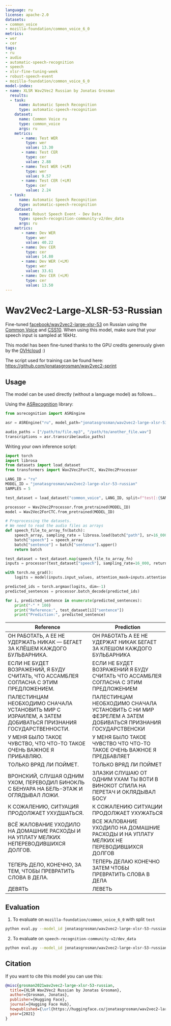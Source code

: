 ```yaml
---
language: ru
license: apache-2.0
datasets:
- common_voice
- mozilla-foundation/common_voice_6_0
metrics:
- wer
- cer
tags:
- ru
- audio
- automatic-speech-recognition
- speech
- xlsr-fine-tuning-week
- robust-speech-event
- mozilla-foundation/common_voice_6_0
model-index:
- name: XLSR Wav2Vec2 Russian by Jonatas Grosman
  results:
  - task: 
      name: Automatic Speech Recognition 
      type: automatic-speech-recognition
    dataset:
      name: Common Voice ru
      type: common_voice
      args: ru
    metrics:
       - name: Test WER
         type: wer
         value: 13.30
       - name: Test CER
         type: cer
         value: 2.88
       - name: Test WER (+LM)
         type: wer
         value: 9.57
       - name: Test CER (+LM)
         type: cer
         value: 2.24
  - task: 
      name: Automatic Speech Recognition
      type: automatic-speech-recognition
    dataset:
      name: Robust Speech Event - Dev Data
      type: speech-recognition-community-v2/dev_data
      args: ru
    metrics:
       - name: Dev WER
         type: wer
         value: 40.22
       - name: Dev CER
         type: cer
         value: 14.80
       - name: Dev WER (+LM)
         type: wer
         value: 33.61
       - name: Dev CER (+LM)
         type: cer
         value: 13.50
---
```


# Wav2Vec2-Large-XLSR-53-Russian

Fine-tuned [facebook/wav2vec2-large-xlsr-53](https://huggingface.co/facebook/wav2vec2-large-xlsr-53) on Russian using the [Common Voice](https://huggingface.co/datasets/common_voice) and [CSS10](https://github.com/Kyubyong/css10).
When using this model, make sure that your speech input is sampled at 16kHz.

This model has been fine-tuned thanks to the GPU credits generously given by the [OVHcloud](https://www.ovhcloud.com/en/public-cloud/ai-training/) :)

The script used for training can be found here: https://github.com/jonatasgrosman/wav2vec2-sprint

## Usage

The model can be used directly (without a language model) as follows...

Using the [ASRecognition](https://github.com/jonatasgrosman/asrecognition) library:

```python
from asrecognition import ASREngine

asr = ASREngine("ru", model_path="jonatasgrosman/wav2vec2-large-xlsr-53-russian")

audio_paths = ["/path/to/file.mp3", "/path/to/another_file.wav"]
transcriptions = asr.transcribe(audio_paths)
```

Writing your own inference script:

```python
import torch
import librosa
from datasets import load_dataset
from transformers import Wav2Vec2ForCTC, Wav2Vec2Processor

LANG_ID = "ru"
MODEL_ID = "jonatasgrosman/wav2vec2-large-xlsr-53-russian"
SAMPLES = 5

test_dataset = load_dataset("common_voice", LANG_ID, split=f"test[:{SAMPLES}]")

processor = Wav2Vec2Processor.from_pretrained(MODEL_ID)
model = Wav2Vec2ForCTC.from_pretrained(MODEL_ID)

# Preprocessing the datasets.
# We need to read the audio files as arrays
def speech_file_to_array_fn(batch):
    speech_array, sampling_rate = librosa.load(batch["path"], sr=16_000)
    batch["speech"] = speech_array
    batch["sentence"] = batch["sentence"].upper()
    return batch

test_dataset = test_dataset.map(speech_file_to_array_fn)
inputs = processor(test_dataset["speech"], sampling_rate=16_000, return_tensors="pt", padding=True)

with torch.no_grad():
    logits = model(inputs.input_values, attention_mask=inputs.attention_mask).logits

predicted_ids = torch.argmax(logits, dim=-1)
predicted_sentences = processor.batch_decode(predicted_ids)

for i, predicted_sentence in enumerate(predicted_sentences):
    print("-" * 100)
    print("Reference:", test_dataset[i]["sentence"])
    print("Prediction:", predicted_sentence)
```

| Reference  | Prediction |
| ------------- | ------------- |
| ОН РАБОТАТЬ, А ЕЕ НЕ УДЕРЖАТЬ НИКАК — БЕГАЕТ ЗА КЛЁШЕМ КАЖДОГО БУЛЬВАРНИКА. | ОН РАБОТАТЬ А ЕЕ НЕ УДЕРЖАТ НИКАК  БЕГАЕТ ЗА КЛЕШОМ КАЖДОГО БУЛЬБАРНИКА |
| ЕСЛИ НЕ БУДЕТ ВОЗРАЖЕНИЙ, Я БУДУ СЧИТАТЬ, ЧТО АССАМБЛЕЯ СОГЛАСНА С ЭТИМ ПРЕДЛОЖЕНИЕМ. | ЕСЛИ НЕ БУДЕТ ВОЗРАЖЕНИЙ Я БУДУ СЧИТАТЬ ЧТО АССАМБЛЕЯ СОГЛАСНА С ЭТИМ ПРЕДЛОЖЕНИЕМ |
| ПАЛЕСТИНЦАМ НЕОБХОДИМО СНАЧАЛА УСТАНОВИТЬ МИР С ИЗРАИЛЕМ, А ЗАТЕМ ДОБИВАТЬСЯ ПРИЗНАНИЯ ГОСУДАРСТВЕННОСТИ. | ПАЛЕСТИНЦАМ НЕОБХОДИМО СНАЧАЛА УСТАНОВИТЬ С НИ МИР ФЕЗРЕЛЕМ А ЗАТЕМ ДОБИВАТЬСЯ ПРИЗНАНИЯ ГОСУДАРСТВЕНСКИ |
| У МЕНЯ БЫЛО ТАКОЕ ЧУВСТВО, ЧТО ЧТО-ТО ТАКОЕ ОЧЕНЬ ВАЖНОЕ Я ПРИБАВЛЯЮ. | У МЕНЯ БЫЛО ТАКОЕ ЧУВСТВО ЧТО ЧТО-ТО ТАКОЕ ОЧЕНЬ ВАЖНОЕ Я ПРЕДБАВЛЯЕТ |
| ТОЛЬКО ВРЯД ЛИ ПОЙМЕТ. | ТОЛЬКО ВРЯД ЛИ ПОЙМЕТ |
| ВРОНСКИЙ, СЛУШАЯ ОДНИМ УХОМ, ПЕРЕВОДИЛ БИНОКЛЬ С БЕНУАРА НА БЕЛЬ-ЭТАЖ И ОГЛЯДЫВАЛ ЛОЖИ. | ЗЛАЗКИ СЛУШАЮ ОТ ОДНИМ УХАМ ТЫ ВОТИ В ВИНОКОТ СПИЛА НА ПЕРЕТАЧ И ОКЛЯДЫВАЛ БОСУ |
| К СОЖАЛЕНИЮ, СИТУАЦИЯ ПРОДОЛЖАЕТ УХУДШАТЬСЯ. | К СОЖАЛЕНИЮ СИТУАЦИИ ПРОДОЛЖАЕТ УХУЖАТЬСЯ |
| ВСЁ ЖАЛОВАНИЕ УХОДИЛО НА ДОМАШНИЕ РАСХОДЫ И НА УПЛАТУ МЕЛКИХ НЕПЕРЕВОДИВШИХСЯ ДОЛГОВ. | ВСЕ ЖАЛОВАНИЕ УХОДИЛО НА ДОМАШНИЕ РАСХОДЫ И НА УПЛАТУ МЕЛКИХ НЕ ПЕРЕВОДИВШИХСЯ ДОЛГОВ |
| ТЕПЕРЬ ДЕЛО, КОНЕЧНО, ЗА ТЕМ, ЧТОБЫ ПРЕВРАТИТЬ СЛОВА В ДЕЛА. | ТЕПЕРЬ ДЕЛАЮ КОНЕЧНО ЗАТЕМ ЧТОБЫ ПРЕВРАТИТЬ СЛОВА В ДЕЛА |
| ДЕВЯТЬ | ЛЕВЕТЬ |

## Evaluation

1. To evaluate on `mozilla-foundation/common_voice_6_0` with split `test`

```bash
python eval.py --model_id jonatasgrosman/wav2vec2-large-xlsr-53-russian --dataset mozilla-foundation/common_voice_6_0 --config ru --split test
```

2. To evaluate on `speech-recognition-community-v2/dev_data`

```bash
python eval.py --model_id jonatasgrosman/wav2vec2-large-xlsr-53-russian --dataset speech-recognition-community-v2/dev_data --config ru --split validation --chunk_length_s 5.0 --stride_length_s 1.0
```

## Citation
If you want to cite this model you can use this:

```bibtex
@misc{grosman2021wav2vec2-large-xlsr-53-russian,
  title={XLSR Wav2Vec2 Russian by Jonatas Grosman},
  author={Grosman, Jonatas},
  publisher={Hugging Face},
  journal={Hugging Face Hub},
  howpublished={\url{https://huggingface.co/jonatasgrosman/wav2vec2-large-xlsr-53-russian}},
  year={2021}
}
```